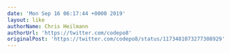 ```yaml
---
date: 'Mon Sep 16 06:17:44 +0000 2019'
layout: like
authorName: Chris Heilmann
authorUrl: 'https://twitter.com/codepo8'
originalPost: 'https://twitter.com/codepo8/status/1173481073277308929'
---
```


